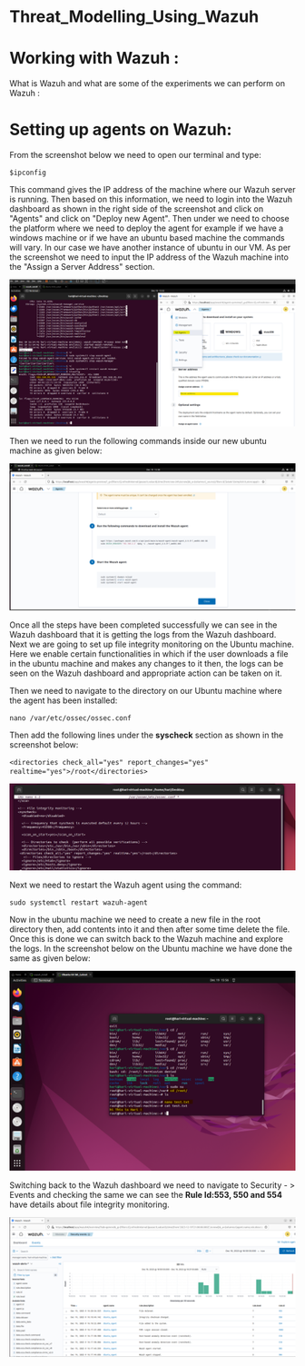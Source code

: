 # Threat_Modelling_Using_Wazuh


# Working with Wazuh :

What is Wazuh and what are some of the experiments we can perform on Wazuh :


# Setting up agents on Wazuh:

From the screenshot below we need to open our terminal and type:

```
$ipconfig
```

This command gives the IP address of the machine where our Wazuh server is running. Then based on this information, we need to login into the Wazuh dashboard as shown in the right side of the screenshot and click on "Agents" and click on "Deploy new Agent". Then under we need to choose the platform where we need to deploy the agent for example if we have a windows machine or if we have an ubuntu based machine the commands will vary. In our case we have another instance of ubuntu in our VM. 
As per the screenshot we need to input the IP address of the Wazuh machine into the "Assign a Server Address" section.


![wazuh_agent_install_ubuntu.png](https://github.com/HariPranav/Threat_Modelling_Using_Wazuh/blob/master/wazuh_agent_install.png?raw=true)

Then we need to run the following commands inside our new ubuntu machine as given below:

![wazuh_agent_install_ubuntu.png](https://github.com/HariPranav/Threat_Modelling_Using_Wazuh/blob/master/wazuh_agent_install_ubuntu.png?raw=true)

Once all the steps have been completed successfully we can see in the Wazuh dashboard that it is getting the logs from the Wazuh dashboard. Next we are going to set up file integrity monitoring on the Ubuntu machine. Here we enable certain functionalities in which if the user downloads a file in the ubuntu machine and makes any changes to it then, the logs can be seen on the Wazuh dashboard and appropriate action can be taken on it.

Then we need to navigate to the directory on our Ubuntu machine where the agent has been installed: 

```
nano /var/etc/ossec/ossec.conf
```
Then add the following lines under the **syscheck** section as shown in the screenshot below:

```
<directories check_all="yes" report_changes="yes" realtime="yes">/root</directories>
```
![modifying_file_integrity_monitoring.png](https://github.com/HariPranav/Threat_Modelling_Using_Wazuh/blob/master/modifying_file_integrity_monitoring.png?raw=true)

Next we need to restart the Wazuh agent using the command: 

```
sudo systemctl restart wazuh-agent
```
Now in the ubuntu machine we need to create a new file in the root directory then, add contents into it and then after some time delete the file. Once this is done we can switch back to the Wazuh machine and explore the logs. In the screenshot below on the Ubuntu machine we have done the same as given below:

![creating_new_files_modifying_contents](https://github.com/HariPranav/Threat_Modelling_Using_Wazuh/blob/master/creating_new_files_modifying_contents.png?raw=true)

Switching back to the Wazuh dashboard we need to navigate to Security - > Events and checking the same we can see the **Rule Id:553, 550 and 554** have details about file integrity monitoring.

![wazuh_agent_file_integritymonitoring](https://github.com/HariPranav/Threat_Modelling_Using_Wazuh/blob/master/wazuh_agent_file_integritymonitoring.png?raw=true)

